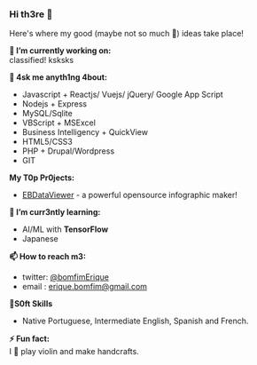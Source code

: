 ### Hi th3re 👋

Here's where my good (maybe not so much 🤣) ideas take place!

**🔭 I’m currently working on:**<br> 
classified! ksksks

**💬 4sk me anyth1ng 4bout:**
- Javascript + Reactjs/ Vuejs/ jQuery/ Google App Script<br>
- Nodejs + Express<br>
- MySQL/Sqlite<br>
- VBScript + MSExcel<br>
- Business Intelligency + QuickView<br>
- HTML5/CSS3<br>
- PHP + Drupal/Wordpress<br>
- GIT


**My T0p Pr0jects:**
- [EBDataViewer](https://github.com/eriquebomfim/ebdataviewer) - a powerful opensource infographic maker! 


**🌱 I’m curr3ntly learning:** 
- AI/ML with **TensorFlow**<br>
- Japanese


**📫 How to reach m3:**

- twitter: [@bomfimErique](https://twitter.com/bomfimErique)<br>
- email  : erique.bomfim@gmail.com<br>

**🦉S0ft Skills**
- Native Portuguese, Intermediate English, Spanish and French.

**⚡ Fun fact:**<br> 
I 🧡 play violin and make handcrafts.

<!--
**eriquebomfim/eriquebomfim** is a ✨ _special_ ✨ repository because its `README.md` (this file) appears on your GitHub profile.

Here are some ideas to get you started:

- 🔭 I’m currently working on ...
- 🌱 I’m currently learning ...
- 👯 I’m looking to collaborate on ...
- 🤔 I’m looking for help with ...
- 💬 Ask me about ...
- 📫 How to reach me: ...
- 😄 Pronouns: ...
- ⚡ Fun fact: ...
-->


